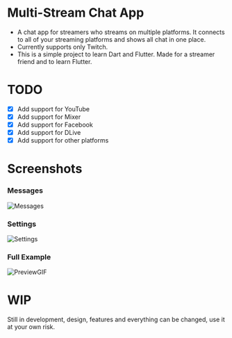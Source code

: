 # Multi-Stream Chat App

- A chat app for streamers who streams on multiple platforms. It connects to all of your streaming platforms and shows all chat in one place. 
- Currently supports only Twitch.
- This is a simple project to learn Dart and Flutter. Made for a streamer friend and to learn Flutter.

# TODO

-   [x] Add support for YouTube
-   [x] Add support for Mixer
-   [x] Add support for Facebook
-   [x] Add support for DLive
-   [x] Add support for other platforms

# Screenshots

### Messages 

![Messages](https://cdn.338.rocks/v1/storage/uploads/images/364837394018599024.png)

### Settings

![Settings](https://cdn.338.rocks/v1/storage/uploads/images/364837490076549233.png)

### Full Example

![PreviewGIF](https://cdn.338.rocks/v1/storage/uploads/images/364837158571343983.gif)

# WIP
Still in development, design, features and everything can be changed, use it at your own risk.
